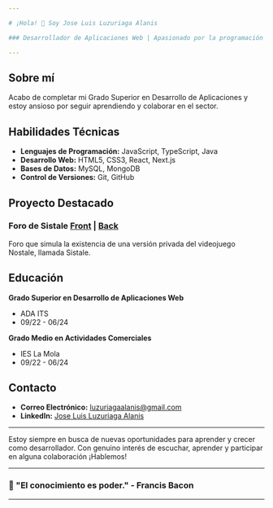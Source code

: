 ```yaml
---

# ¡Hola! 👋 Soy Jose Luis Luzuriaga Alanis

### Desarrollador de Aplicaciones Web | Apasionado por la programación

---
```


## Sobre mí

Acabo de completar mi Grado Superior en Desarrollo de Aplicaciones y estoy ansioso por seguir aprendiendo y colaborar en el sector.

## Habilidades Técnicas

- **Lenguajes de Programación:** JavaScript, TypeScript, Java
- **Desarrollo Web:** HTML5, CSS3, React, Next.js
- **Bases de Datos:** MySQL, MongoDB
- **Control de Versiones:** Git, GitHub

## Proyecto Destacado

### Foro de Sistale [Front](https://github.com/JoseLuisLA/sistale-foro) | [Back](https://github.com/JoseLuisLA/sistaleApi)
Foro que simula la existencia de una versión privada del videojuego Nostale, llamada Sistale. 

## Educación

**Grado Superior en Desarrollo de Aplicaciones Web**  
- ADA ITS  
- 09/22 - 06/24

**Grado Medio en Actividades Comerciales**
- IES La Mola
- 09/22 - 06/24

## Contacto

- **Correo Electrónico:** luzuriagaalanis@gmail.com
- **LinkedIn:** [Jose Luis Luzuriaga Alanis](https://www.linkedin.com/in/luzuriagaalanis/)

---

Estoy siempre en busca de nuevas oportunidades para aprender y crecer como desarrollador. Con genuino interés de escuchar, aprender y participar en alguna colaboración ¡Hablemos!

---

### 🌟 "El conocimiento es poder." - Francis Bacon

---
